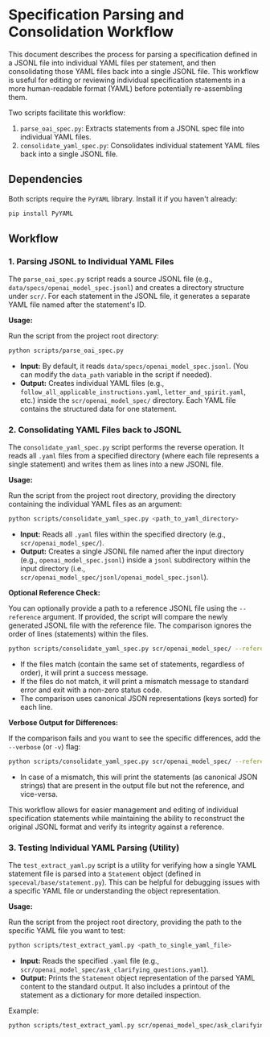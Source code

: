# Specification Parsing and Consolidation Workflow

This document describes the process for parsing a specification defined in a JSONL file into individual YAML files per statement, and then consolidating those YAML files back into a single JSONL file. This workflow is useful for editing or reviewing individual specification statements in a more human-readable format (YAML) before potentially re-assembling them.

Two scripts facilitate this workflow:

1.  `parse_oai_spec.py`: Extracts statements from a JSONL spec file into individual YAML files.
2.  `consolidate_yaml_spec.py`: Consolidates individual statement YAML files back into a single JSONL file.

## Dependencies

Both scripts require the `PyYAML` library. Install it if you haven't already:

```bash
pip install PyYAML
```

## Workflow

### 1. Parsing JSONL to Individual YAML Files

The `parse_oai_spec.py` script reads a source JSONL file (e.g., `data/specs/openai_model_spec.jsonl`) and creates a directory structure under `scr/`. For each statement in the JSONL file, it generates a separate YAML file named after the statement's ID.

**Usage:**

Run the script from the project root directory:

```bash
python scripts/parse_oai_spec.py
```

*   **Input:** By default, it reads `data/specs/openai_model_spec.jsonl`. (You can modify the `data_path` variable in the script if needed).
*   **Output:** Creates individual YAML files (e.g., `follow_all_applicable_instructions.yaml`, `letter_and_spirit.yaml`, etc.) inside the `scr/openai_model_spec/` directory. Each YAML file contains the structured data for one statement.

### 2. Consolidating YAML Files back to JSONL

The `consolidate_yaml_spec.py` script performs the reverse operation. It reads all `.yaml` files from a specified directory (where each file represents a single statement) and writes them as lines into a new JSONL file.

**Usage:**

Run the script from the project root directory, providing the directory containing the individual YAML files as an argument:

```bash
python scripts/consolidate_yaml_spec.py <path_to_yaml_directory>
```

*   **Input:** Reads all `.yaml` files within the specified directory (e.g., `scr/openai_model_spec/`).
*   **Output:** Creates a single JSONL file named after the input directory (e.g., `openai_model_spec.jsonl`) inside a `jsonl` subdirectory within the input directory (i.e., `scr/openai_model_spec/jsonl/openai_model_spec.jsonl`).

**Optional Reference Check:**

You can optionally provide a path to a reference JSONL file using the `--reference` argument. If provided, the script will compare the newly generated JSONL file with the reference file. The comparison ignores the order of lines (statements) within the files.

```bash
python scripts/consolidate_yaml_spec.py scr/openai_model_spec/ --reference data/specs/openai_model_spec.jsonl
```

*   If the files match (contain the same set of statements, regardless of order), it will print a success message.
*   If the files do not match, it will print a mismatch message to standard error and exit with a non-zero status code.
*   The comparison uses canonical JSON representations (keys sorted) for each line.

**Verbose Output for Differences:**

If the comparison fails and you want to see the specific differences, add the `--verbose` (or `-v`) flag:

```bash
python scripts/consolidate_yaml_spec.py scr/openai_model_spec/ --reference data/specs/openai_model_spec.jsonl --verbose
```

*   In case of a mismatch, this will print the statements (as canonical JSON strings) that are present in the output file but not the reference, and vice-versa.

This workflow allows for easier management and editing of individual specification statements while maintaining the ability to reconstruct the original JSONL format and verify its integrity against a reference.

### 3. Testing Individual YAML Parsing (Utility)

The `test_extract_yaml.py` script is a utility for verifying how a single YAML statement file is parsed into a `Statement` object (defined in `speceval/base/statement.py`). This can be helpful for debugging issues with a specific YAML file or understanding the object representation.

**Usage:**

Run the script from the project root directory, providing the path to the specific YAML file you want to test:

```bash
python scripts/test_extract_yaml.py <path_to_single_yaml_file>
```

*   **Input:** Reads the specified `.yaml` file (e.g., `scr/openai_model_spec/ask_clarifying_questions.yaml`).
*   **Output:** Prints the `Statement` object representation of the parsed YAML content to the standard output. It also includes a printout of the statement as a dictionary for more detailed inspection.

Example:

```bash
python scripts/test_extract_yaml.py scr/openai_model_spec/ask_clarifying_questions.yaml
```
